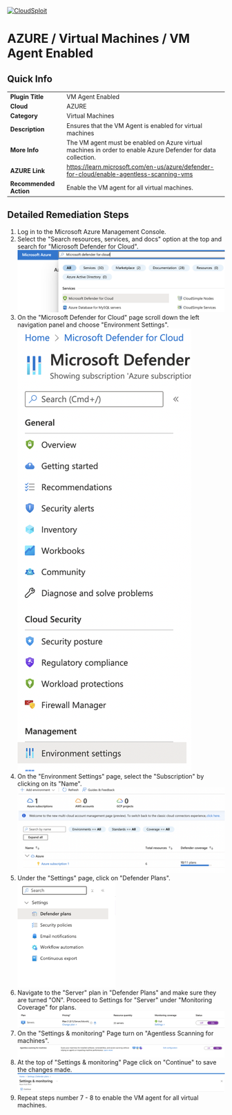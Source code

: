 [![CloudSploit](https://cloudsploit.com/img/logo-new-big-text-100.png "CloudSploit")](https://cloudsploit.com)

# AZURE / Virtual Machines / VM Agent Enabled

## Quick Info

| | |
|-|-|
| **Plugin Title** | VM Agent Enabled |
| **Cloud** | AZURE |
| **Category** | Virtual Machines |
| **Description** | Ensures that the VM Agent is enabled for virtual machines |
| **More Info** | The VM agent must be enabled on Azure virtual machines in order to enable Azure Defender for data collection. |
| **AZURE Link** | https://learn.microsoft.com/en-us/azure/defender-for-cloud/enable-agentless-scanning-vms |
| **Recommended Action** | Enable the VM agent for all virtual machines. |

## Detailed Remediation Steps

1. Log in to the Microsoft Azure Management Console.
2. Select the "Search resources, services, and docs" option at the top and search for "Microsoft Defender for Cloud". </br> <img src="/resources/azure/virtualmachines/vm-agent-enabled/step2.png"/>
3. On the "Microsoft Defender for Cloud" page scroll down the left navigation panel and choose "Environment Settings". </br> <img src="/resources/azure/virtualmachines/vm-agent-enabled/step3.png"/>
4. On the "Environment Settings" page, select the "Subscription" by clicking on its "Name". </br> <img src="/resources/azure/virtualmachines/vm-agent-enabled/step4.png"/>
5. Under the "Settings" page, click on "Defender Plans". </br> <img src="/resources/azure/virtualmachines/vm-agent-enabled/step5.png"/>
6. Navigate to the "Server" plan in "Defender Plans" and make sure they are turned "ON". Proceed to Settings for "Server" under "Monitoring Coverage" for plans. </br> <img src="/resources/azure/virtualmachines/vm-agent-enabled/step6.png"/>
7. On the "Settings & monitoring" Page turn on "Agentless Scanning for machines".</br> <img src="/resources/azure/virtualmachines/vm-agent-enabled/step7.png"/>
8. At the top of "Settings & monitoring" Page click on "Continue" to save the changes made. </br> <img src="/resources/azure/virtualmachines/vm-agent-enabled/step8.png"/>
9. Repeat steps number 7 - 8 to enable the VM agent for all virtual machines.</br>
